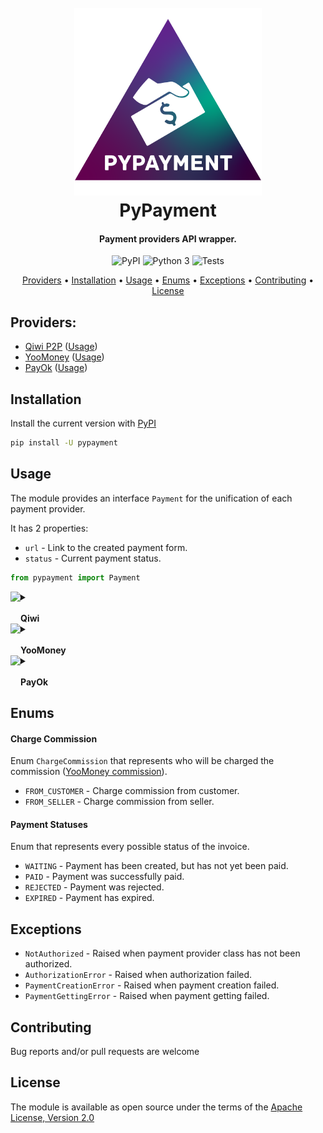 <h1 align="center">
  <br>
  <img src="logo.png" alt="PyPayment" height="300"></a>
  <br>
  PyPayment
  <br>
</h1>

<h4 align="center">Payment providers API wrapper.</h4>

<p align="center">
    <img src="https://img.shields.io/pypi/v/pypayment?color=orange" alt="PyPI">
    <img src="https://img.shields.io/pypi/pyversions/pypayment?color=blueviolet" alt="Python 3">
    <img src="https://github.com/TimNekk/pypayment/actions/workflows/tests.yml/badge.svg" alt="Tests">

</p>

<p align="center">
  <a href="#providers">Providers</a> •
  <a href="#installation">Installation</a> •
  <a href="#usage">Usage</a> •
  <a href="#enums">Enums</a> •
  <a href="#exceptions">Exceptions</a> •
  <a href="#contributing">Contributing</a> •
  <a href="#license">License</a>
</p>

## Providers:
- [Qiwi P2P](https://p2p.qiwi.com/) ([Usage](#qiwi))
- [YooMoney](https://yoomoney.ru/) ([Usage](#yoomoney))
- [PayOk](https://payok.io/) ([Usage](#yoomoney))

## Installation

Install the current version with [PyPI](https://pypi.org/project/pypayment/)

```bash
pip install -U pypayment
```

## Usage

The module provides an interface `Payment` for the unification of each payment provider.

It has 2 properties:

- `url` - Link to the created payment form.
- `status` - Current payment status.

```python
from pypayment import Payment
```


<details>
  <summary>
    <img src="https://icons.iconarchive.com/icons/cjdowner/cryptocurrency-flat/1024/Qiwi-icon.png" align="left" height="40">
    <br><br>
    <b>Qiwi</b>
  </summary>

#### Authorization

Before using `QiwiPayment` class you must authorize with [secret key](https://qiwi.com/p2p-admin/transfers/api) from QIWI P2P.

```python
from pypayment import QiwiPayment

QiwiPayment.authorize("my_secret_key")
```

You can set default parameters for every `QiwiPayment` instance.

- `theme_code` - Code for displaying custom name and colors of the form. (Get it [here](https://qiwi.com/p2p-admin/transfers/link))
- `expiration_duration` - Time that the invoice will be available for payment.
- `payment_type` - [QiwiPaymentType](#qiwi-payment-types) enum.

```python
from pypayment import QiwiPayment, QiwiPaymentType
from datetime import timedelta

QiwiPayment.authorize("my_secret_key",
                      theme_code="my_theme_code",
                      expiration_duration=timedelta(hours=1),
                      payment_type=QiwiPaymentType.CARD)
```

#### Creating invoice

To created new QIWI invoice, you need to instantiate `QiwiPayment` with 1 required parameter.

- `amount` - The amount to be invoiced. _(will be rounded to 2 decimal places)_

```python
from pypayment import Payment, QiwiPayment

payment: Payment = QiwiPayment(amount=123.45)

print(payment.url)  # https://oplata.qiwi.com/form/?invoice_uid=payment_unique_id
```

And 4 optional parameters that will override default ones for specific instance.

- `description` - Payment comment that will be displayed to user.
- `theme_code` - Code for displaying custom name and colors of the form. (Get it [here](https://qiwi.com/p2p-admin/transfers/link))
- `expiration_duration` - Time that the invoice will be available for payment.
- `payment_type` - [QiwiPaymentType](#qiwi-payment-types) enum.

```python
from pypayment import Payment, QiwiPayment, QiwiPaymentType
from datetime import timedelta

different_payment: Payment = QiwiPayment(amount=987.65,
                                         description="Flower pot",
                                         theme_code="my_new_theme_code",
                                         expiration_duration=timedelta(days=3),
                                         payment_type=QiwiPaymentType.CARD)

print(different_payment.url) # https://oplata.qiwi.com/form/?invoice_uid=payment_unique_id_2
```

_Recommended to put `QiwiPayment` into `Payment` variable to keep unification._

#### Getting status

To get payment [status](#payment-statuses), you need to use `status` property.

```python
from pypayment import Payment, QiwiPayment, PaymentStatus

payment: Payment = QiwiPayment(100)

if payment.status == PaymentStatus.PAID:
    print("Got ur money!")  # Got ur money!
```

#### Qiwi Payment Types

Enum `QiwiPaymentType` that represents every possible Qiwi payment type.

- `WALLET` - Payment with Qiwi wallet.
- `CARD` - Payment with bank card.
- `ALL` - Payment with every type possible.

</details>


<details>
  <summary>
    <img src="https://static.insales-cdn.com/files/1/19/20037651/original/_.png" align="left" height="40">
    <br><br>
    <b>YooMoney</b>
  </summary>

#### Getting access token

You need to get `access_token` to authorize.

- `client_id` - Create new application and copy client_id (Do it [here](https://yoomoney.ru/myservices/new))
- `redirect_uri` - redirect_uri you specified when creating the application.
- `instance_name` - (Optional) ID of the authorization instance in the application.

```python
from pypayment import YooMoneyPayment

YooMoneyPayment.get_access_token(client_id="my_client_id",
                                 redirect_uri="my_redirect_uri",
                                 instance_name="my_instance_name")  # access_token = XXXXXX.XXXXXXXXXXXXXXXXXXXXXXXXXXXX
```

#### Authorization

Before using `YooMoneyPayment` class you must authorize with [access_token](#getting-access-token).

```python
from pypayment import YooMoneyPayment

YooMoneyPayment.authorize("my_access_token")
```

You can set default parameters for every `YooMoneyPayment` instance.

- `payment_type` - [YooMoney Payment Type](#yoomoney-payment-types) enum.
- `charge_commission` - [Charge Commission](#charge-commission) enum.
- `success_url` - User will be redirected to this url after paying.

```python
from pypayment import YooMoneyPayment, YooMoneyPaymentType, ChargeCommission

YooMoneyPayment.authorize("my_access_token",
                          payment_type=YooMoneyPaymentType.CARD,
                          charge_commission=ChargeCommission.FROM_CUSTOMER,
                          success_url="my_success_url.com")
```

#### Creating invoice

To created new YooMoney invoice, you need to instantiate `YooMoneyPayment` with 1 required parameter.

- `amount` - The amount to be invoiced. _(will be rounded to 2 decimal places)_

```python
from pypayment import Payment, YooMoneyPayment

payment: Payment = YooMoneyPayment(amount=123.45)

print(payment.url)  # https://yoomoney.ru/transfer/quickpay?requestId=XXXXXXXXXXXXXXXXXXXXXXXXXX
```

And 3 optional parameters that will override default ones for specific instance.

- `description` - Payment comment that will be displayed to user.
- `payment_type` - [YooMoney Payment Type](#yoomoney-payment-types) enum.
- `charge_commission` - [Charge Commission](#charge-commission) enum.
- `success_url` - User will be redirected to this url after paying.

```python
from pypayment import Payment, YooMoneyPayment, YooMoneyPaymentType, ChargeCommission

different_payment: Payment = YooMoneyPayment(amount=987.65,
                                             description="Flower pot",
                                             payment_type=YooMoneyPaymentType.CARD,
                                             charge_commission=ChargeCommission.FROM_CUSTOMER,
                                             success_url="my_success_url.com")

print(different_payment.url)  # https://yoomoney.ru/transfer/quickpay?requestId=XXXXXXXXXXXXXXXXXXXXXXXXXX
```

_Recommended to put `YooMoneyPayment` into `Payment` variable to keep unification._

#### Getting status

To get payment [status](#payment-statuses), you need to use `status` property.

```python
from pypayment import Payment, YooMoneyPayment, PaymentStatus

payment: Payment = YooMoneyPayment(100)

if payment.status == PaymentStatus.PAID:
    print("Got ur money!")  # Got ur money!
```

#### YooMoney Payment Types

Enum `YooMoneyPaymentType` that represents every possible yoomoney payment type.

- `WALLET` - Payment with YooMoney wallet.
- `CARD` - Payment with bank card.
- `PHONE` - Payment from phone balance.

</details>


<details>
  <summary>
    <img src="https://payok.io/files/image/logo_white.svg" align="left" height="40">
    <br><br>
    <b>PayOk</b>
  </summary>

#### Authorization

Before using `PayOkPayment` class you must authorize with:

- [API Key](https://payok.io/cabinet/api.php)
- [API ID](https://payok.io/cabinet/api.php)
- [Shop ID](https://payok.io/cabinet/main.php)
- [Shop secret key](https://payok.io/cabinet/main.php)

```python
from pypayment import PayOkPayment

PayOkPayment.authorize("my_api_key", "my_api_id", "my_shop_id", "my_shop_secret_key")
```

You can set default parameters for every `PayOkPayment` instance.

- `payment_type` - [PayOkPaymentType](#payok-payment-types) enum.
- `currency` - [PayOkCurrency](#payok-currency) enum.
- `success_url` - User will be redirected to this url after paying.

```python
from pypayment import PayOkPayment, PayOkPaymentType, PayOkCurrency

PayOkPayment.authorize("my_api_key", "my_api_id", "my_shop_id", "my_shop_secret_key",
                        payment_type=PayOkPaymentType.CARD,
                        currency=PayOkCurrency.RUB,
                        success_url="my_success_url.com")
```

#### Creating invoice

To created new PayOk invoice, you need to instantiate `PayOkPayment` with 1 required parameter.

- `amount` - The amount to be invoiced.

```python
from pypayment import Payment, PayOkPayment

payment: Payment = PayOkPayment(amount=123)

print(payment.url)  # https://payok.io/pay?amount=XXX&...
```

And 4 optional parameters that will override default ones for specific instance.

- `description` - Payment comment that will be displayed to user.
- `payment_type` - [PayOkPaymentType](#payok-payment-types) enum.
- `currency` - [PayOkCurrency](#payok-currency) enum.
- `success_url` - User will be redirected to this url after paying.

```python
from pypayment import Payment, PayOkPayment, PayOkPaymentType, PayOkCurrency

different_payment: Payment = PayOkPayment(amount=987.65,
                                          description="Flower pot",
                                          payment_type=PayOkPaymentType.CARD,
                                          currency=PayOkCurrency.RUB,
                                          success_url="my_success_url.com")

print(different_payment.url) # https://payok.io/pay?amount=XXX&...
```

_Recommended to put `PayOkPayment` into `Payment` variable to keep unification._

#### Getting status

To get payment [status](#payment-statuses), you need to use `status` property.

```python
from pypayment import Payment, PayOkPayment, PaymentStatus

payment: Payment = PayOkPayment(100)

if payment.status == PaymentStatus.PAID:
    print("Got ur money!")  # Got ur money!
```

#### PayOk Payment Types

Enum `PayOkPaymentType` that represents every possible PayOk payment type.

- `CARD` - Payment with bank card.
- `QIWI` - Payment with QIWI.
- `YOOMONEY` - Payment with YooMoney.
- `WEBMONEY` - Payment with WebMoney.
- `PAYEER` - Payment with Payeer.
- `PERFECT_MONEY` - Payment with Perfect Money.
- `ADVCASH` - Payment with Advcash.
- `BEELINE` - Payment with Beeline.
- `MEGAFON` - Payment with Megafon.
- `TELE2` - Payment with Tele2.
- `MTS` - Payment with MTS.
- `QIWI_MOBILE` - Payment with QIWI Mobile.
- `BITCOIN` - Payment with Bitcoin.
- `LITECOIN` - Payment with Litecoin.
- `DOGECOIN` - Payment with Dogecoin.
- `DASH` - Payment with Dash.
- `ZCASH` - Payment with Zcash.

#### PayOk Currency

Enum `PayOkCurrency` that represents every possible PayOk currency.

- `RUB` - Russian ruble.
- `UAH` - Ukrainian hryvnia.
- `USD` - United States dollar.
- `EUR` - Euro.
- `RUB2` - Russian ruble. _(Alternative Gateway)_

</details>


## Enums

#### Charge Commission

Enum `ChargeCommission` that represents who will be charged the commission ([YooMoney commission](https://yoomoney.ru/docs/payment-buttons/using-api/forms#calculating-commissions)).

- `FROM_CUSTOMER` - Charge commission from customer.
- `FROM_SELLER` - Charge commission from seller.

#### Payment Statuses

Enum that represents every possible status of the invoice.

- `WAITING` - Payment has been created, but has not yet been paid.
- `PAID` - Payment was successfully paid.
- `REJECTED` - Payment was rejected.
- `EXPIRED` - Payment has expired.


## Exceptions

- `NotAuthorized` - Raised when payment provider class has not been authorized.
- `AuthorizationError` - Raised when authorization failed.
- `PaymentCreationError` - Raised when payment creation failed.
- `PaymentGettingError` - Raised when payment getting failed.

## Contributing

Bug reports and/or pull requests are welcome


## License

The module is available as open source under the terms of the [Apache License, Version 2.0](https://opensource.org/licenses/Apache-2.0)

